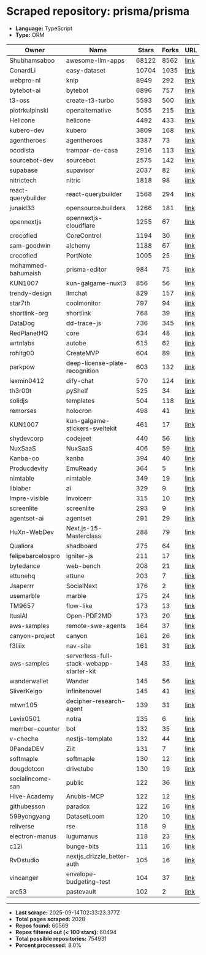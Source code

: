 # Scraped repository: prisma/prisma
* **Language:** TypeScript
* **Type:** ORM

| Owner | Name | Stars | Forks | URL |
|---|---|---|---|---|
| Shubhamsaboo | awesome-llm-apps | 68122 | 8562 | [link](https://github.com/Shubhamsaboo/awesome-llm-apps) |
| ConardLi | easy-dataset | 10704 | 1035 | [link](https://github.com/ConardLi/easy-dataset) |
| webpro-nl | knip | 8949 | 292 | [link](https://github.com/webpro-nl/knip) |
| bytebot-ai | bytebot | 6896 | 757 | [link](https://github.com/bytebot-ai/bytebot) |
| t3-oss | create-t3-turbo | 5593 | 500 | [link](https://github.com/t3-oss/create-t3-turbo) |
| piotrkulpinski | openalternative | 5055 | 215 | [link](https://github.com/piotrkulpinski/openalternative) |
| Helicone | helicone | 4492 | 433 | [link](https://github.com/Helicone/helicone) |
| kubero-dev | kubero | 3809 | 168 | [link](https://github.com/kubero-dev/kubero) |
| agentheroes | agentheroes | 3387 | 73 | [link](https://github.com/agentheroes/agentheroes) |
| ocodista | trampar-de-casa | 2916 | 113 | [link](https://github.com/ocodista/trampar-de-casa) |
| sourcebot-dev | sourcebot | 2575 | 142 | [link](https://github.com/sourcebot-dev/sourcebot) |
| supabase | supavisor | 2037 | 82 | [link](https://github.com/supabase/supavisor) |
| nitrictech | nitric | 1818 | 98 | [link](https://github.com/nitrictech/nitric) |
| react-querybuilder | react-querybuilder | 1568 | 294 | [link](https://github.com/react-querybuilder/react-querybuilder) |
| junaid33 | opensource.builders | 1266 | 181 | [link](https://github.com/junaid33/opensource.builders) |
| opennextjs | opennextjs-cloudflare | 1255 | 67 | [link](https://github.com/opennextjs/opennextjs-cloudflare) |
| crocofied | CoreControl | 1194 | 30 | [link](https://github.com/crocofied/CoreControl) |
| sam-goodwin | alchemy | 1188 | 67 | [link](https://github.com/sam-goodwin/alchemy) |
| crocofied | PortNote | 1005 | 25 | [link](https://github.com/crocofied/PortNote) |
| mohammed-bahumaish | prisma-editor | 984 | 75 | [link](https://github.com/mohammed-bahumaish/prisma-editor) |
| KUN1007 | kun-galgame-nuxt3 | 856 | 56 | [link](https://github.com/KUN1007/kun-galgame-nuxt3) |
| trendy-design | llmchat | 829 | 157 | [link](https://github.com/trendy-design/llmchat) |
| star7th | coolmonitor | 797 | 94 | [link](https://github.com/star7th/coolmonitor) |
| shortlink-org | shortlink | 768 | 39 | [link](https://github.com/shortlink-org/shortlink) |
| DataDog | dd-trace-js | 736 | 345 | [link](https://github.com/DataDog/dd-trace-js) |
| RedPlanetHQ | core | 634 | 48 | [link](https://github.com/RedPlanetHQ/core) |
| wrtnlabs | autobe | 615 | 62 | [link](https://github.com/wrtnlabs/autobe) |
| rohitg00 | CreateMVP | 604 | 89 | [link](https://github.com/rohitg00/CreateMVP) |
| parkpow | deep-license-plate-recognition | 603 | 132 | [link](https://github.com/parkpow/deep-license-plate-recognition) |
| lexmin0412 | dify-chat | 570 | 124 | [link](https://github.com/lexmin0412/dify-chat) |
| th3r00t | pyShelf | 525 | 34 | [link](https://github.com/th3r00t/pyShelf) |
| solidjs | templates | 504 | 118 | [link](https://github.com/solidjs/templates) |
| remorses | holocron | 498 | 41 | [link](https://github.com/remorses/holocron) |
| KUN1007 | kun-galgame-stickers-sveltekit | 461 | 17 | [link](https://github.com/KUN1007/kun-galgame-stickers-sveltekit) |
| shydevcorp | codejeet | 440 | 56 | [link](https://github.com/shydevcorp/codejeet) |
| NuxSaaS | NuxSaaS | 406 | 59 | [link](https://github.com/NuxSaaS/NuxSaaS) |
| Kanba-co | kanba | 394 | 40 | [link](https://github.com/Kanba-co/kanba) |
| Producdevity | EmuReady | 364 | 5 | [link](https://github.com/Producdevity/EmuReady) |
| nimtable | nimtable | 349 | 19 | [link](https://github.com/nimtable/nimtable) |
| liblaber | ai | 329 | 9 | [link](https://github.com/liblaber/ai) |
| Impre-visible | invoicerr | 315 | 10 | [link](https://github.com/Impre-visible/invoicerr) |
| screenlite | screenlite | 293 | 9 | [link](https://github.com/screenlite/screenlite) |
| agentset-ai | agentset | 291 | 29 | [link](https://github.com/agentset-ai/agentset) |
| HuXn-WebDev | Next.js-15-Masterclass | 288 | 79 | [link](https://github.com/HuXn-WebDev/Next.js-15-Masterclass) |
| Qualiora | shadboard | 275 | 64 | [link](https://github.com/Qualiora/shadboard) |
| felipebarcelospro | igniter-js | 211 | 17 | [link](https://github.com/felipebarcelospro/igniter-js) |
| bytedance | web-bench | 208 | 21 | [link](https://github.com/bytedance/web-bench) |
| attunehq | attune | 203 | 7 | [link](https://github.com/attunehq/attune) |
| Jsaperrr | SocialNext | 176 | 2 | [link](https://github.com/Jsaperrr/SocialNext) |
| usemarble | marble | 175 | 24 | [link](https://github.com/usemarble/marble) |
| TM9657 | flow-like | 173 | 13 | [link](https://github.com/TM9657/flow-like) |
| ItusiAI | Open-PDF2MD | 173 | 20 | [link](https://github.com/ItusiAI/Open-PDF2MD) |
| aws-samples | remote-swe-agents | 164 | 37 | [link](https://github.com/aws-samples/remote-swe-agents) |
| canyon-project | canyon | 161 | 26 | [link](https://github.com/canyon-project/canyon) |
| f3liiix | nav-site | 161 | 31 | [link](https://github.com/f3liiix/nav-site) |
| aws-samples | serverless-full-stack-webapp-starter-kit | 148 | 33 | [link](https://github.com/aws-samples/serverless-full-stack-webapp-starter-kit) |
| wanderwallet | Wander | 145 | 56 | [link](https://github.com/wanderwallet/Wander) |
| SliverKeigo | infinitenovel | 145 | 41 | [link](https://github.com/SliverKeigo/infinitenovel) |
| mtwn105 | decipher-research-agent | 139 | 31 | [link](https://github.com/mtwn105/decipher-research-agent) |
| Levix0501 | notra | 135 | 6 | [link](https://github.com/Levix0501/notra) |
| member-counter | bot | 132 | 35 | [link](https://github.com/member-counter/bot) |
| v-checha | nestjs-template | 132 | 44 | [link](https://github.com/v-checha/nestjs-template) |
| 0PandaDEV | Ziit | 131 | 7 | [link](https://github.com/0PandaDEV/Ziit) |
| softmaple | softmaple | 130 | 12 | [link](https://github.com/softmaple/softmaple) |
| dougdotcon | drivetube | 130 | 19 | [link](https://github.com/dougdotcon/drivetube) |
| socialincome-san | public | 122 | 36 | [link](https://github.com/socialincome-san/public) |
| Hive-Academy | Anubis-MCP | 122 | 12 | [link](https://github.com/Hive-Academy/Anubis-MCP) |
| githubesson | paradox | 122 | 16 | [link](https://github.com/githubesson/paradox) |
| 599yongyang | DatasetLoom | 120 | 10 | [link](https://github.com/599yongyang/DatasetLoom) |
| reliverse | rse | 118 | 9 | [link](https://github.com/reliverse/rse) |
| electron-manus | lugumanus | 118 | 23 | [link](https://github.com/electron-manus/lugumanus) |
| c12i | bunge-bits | 111 | 16 | [link](https://github.com/c12i/bunge-bits) |
| RvDstudio | nextjs_drizzle_better-auth | 105 | 16 | [link](https://github.com/RvDstudio/nextjs_drizzle_better-auth) |
| vincanger | envelope-budgeting-test | 104 | 37 | [link](https://github.com/vincanger/envelope-budgeting-test) |
| arc53 | pastevault | 102 | 2 | [link](https://github.com/arc53/pastevault) |

---
* **Last scrape:** 2025-09-14T02:33:23.377Z
* **Total pages scraped:** 2028
* **Repos found:** 60569
* **Repos filtered out (< 100 stars):** 60494
* **Total possible repositories:** 754931
* **Percent processed:** 8.0%

